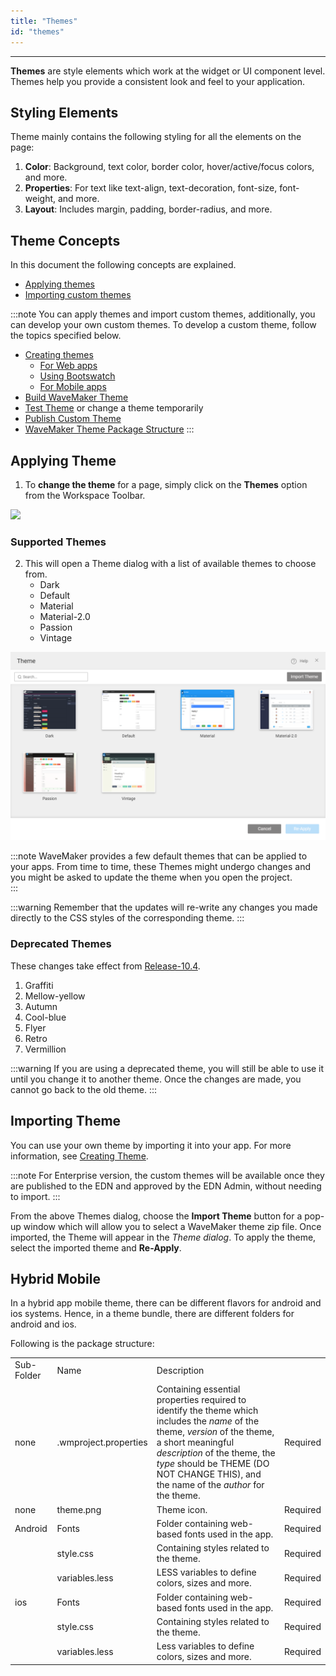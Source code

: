 ```yaml
---
title: "Themes"
id: "themes"
---
```

---

**Themes** are style elements which work at the widget or UI component level. Themes help you provide a consistent look and feel to your application. 

## Styling Elements
Theme mainly contains the following styling for all the elements on the page:

1. **Color**: Background, text color, border color, hover/active/focus colors, and more.
2. **Properties**: For text like text-align, text-decoration, font-size, font-weight, and more.
3. **Layout**: Includes margin, padding, border-radius, and more.

## Theme Concepts

In this document the following concepts are explained.

- [Applying themes](#applying-theme)
- [Importing custom themes](#importing-theme)

:::note
You can apply themes and import custom themes, additionally, you can develop your own custom themes. To develop a custom theme, follow the topics specified below. 

- [Creating themes](/learn/app-development/ui-design/creating-themes) 
    - [For Web apps](/learn/app-development/ui-design/creating-themes#creating-wavemaker-theme-for-web-apps) 
    - [Using Bootswatch](/learn/app-development/ui-design/creating-themes#creating-wavemaker-theme-for-web-apps-using-bootswatch)
    - [For Mobile apps](/learn/app-development/ui-design/creating-themes#creating-wavemaker-theme-for-mobile-apps)
- [Build WaveMaker Theme](/learn/app-development/ui-design/creating-themes#building-wavemaker-theme)
- [Test Theme](/learn/app-development/ui-design/creating-themes#testing-a-custom-theme) or change a theme temporarily
- [Publish Custom Theme](/learn/app-development/ui-design/creating-themes#publishing-a-custom-theme)
- [WaveMaker Theme Package Structure](/learn/app-development/ui-design/creating-themes#wavemaker-theme-package-structure)
:::

## Applying Theme

1. To **change the theme** for a page, simply click on the **Themes** option from the Workspace Toolbar.

[![](/learn/assets/theme_change.png)](/learn/assets/theme_change.png)

### Supported Themes

2. This will open a Theme dialog with a list of available themes to choose from.
    - Dark
    - Default
    - Material
    - Material-2.0
    - Passion
    - Vintage


[![](/learn/assets/Themes.png)](/learn/assets/Themes.png) 

:::note
WaveMaker provides a few default themes that can be applied to your apps. From time to time, these Themes might undergo changes and you might be asked to update the theme when you open the project.  
:::

:::warning
Remember that the updates will re-write any changes you made directly to the CSS styles of the corresponding theme.
:::

### Deprecated Themes 

These changes take effect from [Release-10.4](/learn/wavemaker-release-notes/v10-4-0).

1. Graffiti
2. Mellow-yellow
3. Autumn
4. Cool-blue
5. Flyer
6. Retro
7. Vermillion

:::warning
If you are using a deprecated theme, you will still be able to use it until you change it to another theme. Once the changes are made, you cannot go back to the old theme.
:::


## Importing Theme

You can use your own theme by importing it into your app. For more information, see [Creating Theme](#creating-theme).

:::note
For Enterprise version, the custom themes will be available once they are published to the EDN and approved by the EDN Admin, without needing to import.
:::

From the above Themes dialog, choose the **Import Theme** button for a pop-up window which will allow you to select a WaveMaker theme zip file. Once imported, the Theme will appear in the _Theme dialog_. To apply the theme, select the imported theme and **Re-Apply**.

## Hybrid Mobile

In a hybrid app mobile theme, there can be different flavors for android and ios systems. Hence, in a theme bundle, there are different folders for android and ios.

Following is the package structure:

<table><tbody><tr><td>Sub-Folder</td><td>Name</td><td>Description</td><td></td></tr><tr><td>none</td><td>.wmproject.properties</td><td>Containing essential properties required to identify the theme which includes the <em>name</em> of the theme, <em>version</em> of the theme, a short meaningful <em>description</em> of the theme, the <em>type</em> should be THEME (DO NOT CHANGE THIS), and the name of the <em>author</em> for the theme.</td><td>Required</td></tr><tr><td>none</td><td>theme.png</td><td>Theme icon.</td><td>Required</td></tr><tr><td>Android</td><td>Fonts</td><td>Folder containing web-based fonts used in the app.</td><td>Required</td></tr><tr><td></td><td>style.css</td><td>Containing styles related to the theme.</td><td>Required</td></tr><tr><td></td><td>variables.less</td><td>LESS variables to define colors, sizes and more.</td><td>Required</td></tr><tr><td>ios</td><td>Fonts</td><td>Folder containing web-based fonts used in the app.</td><td>Required</td></tr><tr><td></td><td>style.css</td><td>Containing styles related to the theme.</td><td>Required</td></tr><tr><td></td><td>variables.less</td><td>Less variables to define colors, sizes and more.</td><td>Required</td></tr></tbody></table>


